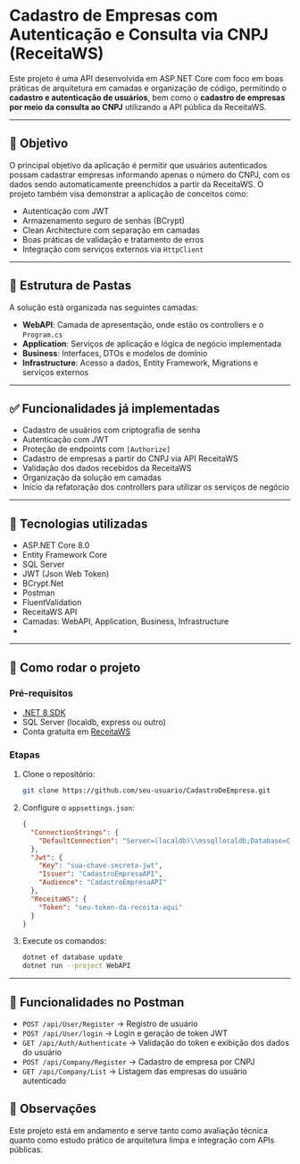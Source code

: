 # Cadastro de Empresas com Autenticação e Consulta via CNPJ (ReceitaWS)

Este projeto é uma API desenvolvida em ASP.NET Core com foco em boas práticas de arquitetura em camadas e organização de código, permitindo o **cadastro e autenticação de usuários**, bem como o **cadastro de empresas por meio da consulta ao CNPJ** utilizando a API pública da ReceitaWS.

---

## 🎯 Objetivo

O principal objetivo da aplicação é permitir que usuários autenticados possam cadastrar empresas informando apenas o número do CNPJ, com os dados sendo automaticamente preenchidos a partir da ReceitaWS. O projeto também visa demonstrar a aplicação de conceitos como:

- Autenticação com JWT
- Armazenamento seguro de senhas (BCrypt)
- Clean Architecture com separação em camadas
- Boas práticas de validação e tratamento de erros
- Integração com serviços externos via `HttpClient`

---

## 🧱 Estrutura de Pastas

A solução está organizada nas seguintes camadas:

- **WebAPI**: Camada de apresentação, onde estão os controllers e o `Program.cs`
- **Application**: Serviços de aplicação e lógica de negócio implementada
- **Business**: Interfaces, DTOs e modelos de domínio
- **Infrastructure**: Acesso a dados, Entity Framework, Migrations e serviços externos

---

## ✅ Funcionalidades já implementadas

- Cadastro de usuários com criptografia de senha
- Autenticação com JWT
- Proteção de endpoints com `[Authorize]`
- Cadastro de empresas a partir do CNPJ via API ReceitaWS
- Validação dos dados recebidos da ReceitaWS
- Organização da solução em camadas
- Início da refatoração dos controllers para utilizar os serviços de negócio

---

## 📌 Tecnologias utilizadas

- ASP.NET Core 8.0
- Entity Framework Core
- SQL Server
- JWT (Json Web Token)
- BCrypt.Net
- Postman
- FluentValidation
- ReceitaWS API
- Camadas: WebAPI, Application, Business, Infrastructure
- 
---

## 🚀 Como rodar o projeto

### Pré-requisitos
- [.NET 8 SDK](https://dotnet.microsoft.com/download)
- SQL Server (localdb, express ou outro)
- Conta gratuita em [ReceitaWS](https://www.receitaws.com.br/)

### Etapas

1. Clone o repositório:
   ```bash
   git clone https://github.com/seu-usuario/CadastroDeEmpresa.git
   ```

2. Configure o `appsettings.json`:
   ```json
   {
     "ConnectionStrings": {
       "DefaultConnection": "Server=(localdb)\\mssqllocaldb;Database=CadastroDeEmpresa;Trusted_Connection=True;"
     },
     "Jwt": {
       "Key": "sua-chave-secreta-jwt",
       "Issuer": "CadastroEmpresaAPI",
       "Audience": "CadastroEmpresaAPI"
     },
     "ReceitaWS": {
       "Token": "seu-token-da-receita-aqui"
     }
   }
   ```

3. Execute os comandos:
   ```bash
   dotnet ef database update
   dotnet run --project WebAPI
---

## 🚀 Funcionalidades no Postman

- `POST /api/User/Register` → Registro de usuário
- `POST /api/User/login` → Login e geração de token JWT
- `GET /api/Auth/Authenticate` → Validação do token e exibição dos dados do usuário
- `POST /api/Company/Register` → Cadastro de empresa por CNPJ
- `GET /api/Company/List` → Listagem das empresas do usuário autenticado


## 📎 Observações

Este projeto está em andamento e serve tanto como avaliação técnica quanto como estudo prático de arquitetura limpa e integração com APIs públicas.

